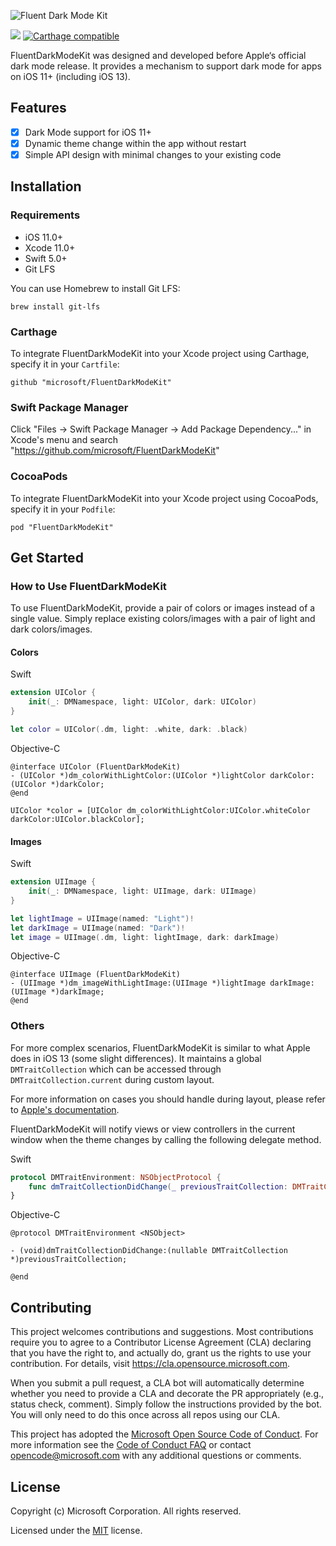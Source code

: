 ![Fluent Dark Mode Kit](Assets/DarkModeKit_Masthead.png)

![](https://github.com/microsoft/FluentDarkModeKit/workflows/CI/badge.svg)
[![Carthage compatible](https://img.shields.io/badge/Carthage-compatible-4BC51D.svg?style=flat)](https://github.com/Carthage/Carthage)

FluentDarkModeKit was designed and developed before Apple‘s official dark mode release. It provides a mechanism to support dark mode for apps on iOS 11+ (including iOS 13).

## Features

- [x] Dark Mode support for iOS 11+
- [x] Dynamic theme change within the app without restart
- [x] Simple API design with minimal changes to your existing code

## Installation

### Requirements

- iOS 11.0+
- Xcode 11.0+
- Swift 5.0+
- Git LFS

You can use Homebrew to install Git LFS:

```
brew install git-lfs
```

### Carthage

To integrate FluentDarkModeKit into your Xcode project using Carthage, specify it in your `Cartfile`:

```
github "microsoft/FluentDarkModeKit"
```

### Swift Package Manager

Click "Files -> Swift Package Manager -> Add Package Dependency..." in Xcode's menu and search "https://github.com/microsoft/FluentDarkModeKit"

### CocoaPods

To integrate FluentDarkModeKit into your Xcode project using CocoaPods, specify it in your `Podfile`:

```
pod "FluentDarkModeKit"
```

## Get Started

### How to Use FluentDarkModeKit

To use FluentDarkModeKit, provide a pair of colors or images instead of a single value. Simply replace existing colors/images with a pair of light and dark colors/images.

#### Colors

Swift
```swift
extension UIColor {
    init(_: DMNamespace, light: UIColor, dark: UIColor)
}

let color = UIColor(.dm, light: .white, dark: .black)
```

Objective-C
```objc
@interface UIColor (FluentDarkModeKit)
- (UIColor *)dm_colorWithLightColor:(UIColor *)lightColor darkColor:(UIColor *)darkColor;
@end

UIColor *color = [UIColor dm_colorWithLightColor:UIColor.whiteColor darkColor:UIColor.blackColor];
```

#### Images

Swift
```swift
extension UIImage {
    init(_: DMNamespace, light: UIImage, dark: UIImage)
}

let lightImage = UIImage(named: "Light")!
let darkImage = UIImage(named: "Dark")!
let image = UIImage(.dm, light: lightImage, dark: darkImage)
```

Objective-C
```objc
@interface UIImage (FluentDarkModeKit)
- (UIImage *)dm_imageWithLightImage:(UIImage *)lightImage darkImage:(UIImage *)darkImage;
@end
```

### Others

For more complex scenarios, FluentDarkModeKit is similar to what Apple does in iOS 13 (some slight differences). It maintains a global `DMTraitCollection` which can be accessed through `DMTraitCollection.current` during custom layout. 

For more information on cases you should handle during layout, please refer to [Apple's documentation](https://developer.apple.com/documentation/xcode/supporting_dark_mode_in_your_interface#2993898).

FluentDarkModeKit will notify views or view controllers in the current window when the theme changes by calling the following delegate method. 

Swift
```swift
protocol DMTraitEnvironment: NSObjectProtocol {
    func dmTraitCollectionDidChange(_ previousTraitCollection: DMTraitCollection?)
}
```

Objective-C
```objc
@protocol DMTraitEnvironment <NSObject>

- (void)dmTraitCollectionDidChange:(nullable DMTraitCollection *)previousTraitCollection;

@end
```

## Contributing

This project welcomes contributions and suggestions. Most contributions require you to agree to a
Contributor License Agreement (CLA) declaring that you have the right to, and actually do, grant us
the rights to use your contribution. For details, visit https://cla.opensource.microsoft.com.

When you submit a pull request, a CLA bot will automatically determine whether you need to provide
a CLA and decorate the PR appropriately (e.g., status check, comment). Simply follow the instructions
provided by the bot. You will only need to do this once across all repos using our CLA.

This project has adopted the [Microsoft Open Source Code of Conduct](https://opensource.microsoft.com/codeofconduct/).
For more information see the [Code of Conduct FAQ](https://opensource.microsoft.com/codeofconduct/faq/) or
contact [opencode@microsoft.com](mailto:opencode@microsoft.com) with any additional questions or comments.

## License

Copyright (c) Microsoft Corporation. All rights reserved.

Licensed under the [MIT](LICENSE) license.
